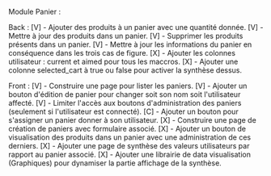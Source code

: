 Module Panier : 

Back : 
[V] - Ajouter des produits à un panier avec une quantité donnée.
[V] - Mettre à jour des produits dans un panier.
[V] - Supprimer les produits présents dans un panier.
[V] - Mettre à jour les informations du panier en conséquence dans les trois cas de figure.
[X] - Ajouter les colonnes utilisateur : current et aimed pour tous les maccros.
[X] - Ajouter une colonne selected_cart à true ou false pour activer la synthèse dessus.

Front :
[V] - Construire une page pour lister les paniers.
[V] - Ajouter un bouton d'édition de panier pour changer soit son nom soit l'utilisateur affecté.
[V] - Limiter l'accès aux boutons d'administration des paniers (seulement si l'utilisateur est connecté).
[C] - Ajouter un bouton pour s'assigner un panier donner à son utilisateur.
[X] - Construire une page de création de paniers avec formulaire associé.
[X] - Ajouter un bouton de visualisation des produits dans un panier avec une administration de ces derniers.
[X] - Ajouter une page de synthèse des valeurs utilisateurs par rapport au panier associé.
[X] - Ajouter une librairie de data visualisation (Graphiques) pour dynamiser la partie affichage de la synthèse.
